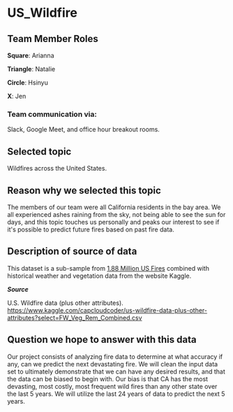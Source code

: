 # US_Wildfire

## Team Member Roles
**Square**: Arianna

**Triangle**: Natalie

**Circle**: Hsinyu

**X**: Jen

### Team communication via:
Slack, Google Meet, and office hour breakout rooms.

## Selected topic
Wildfires across the United States. 

## Reason why we selected this topic
The members of our team were all California residents in the bay area. We all experienced ashes raining from the sky, not being able to see the sun for days, and this topic touches us personally and peaks our interest to see if it's possible to predict future fires based on past fire data.

## Description of source of data
This dataset is a sub-sample from [1.88 Million US Fires]( https://www.kaggle.com/rtatman/188-million-us-wildfires) combined with historical weather and vegetation data from the website Kaggle. 

***Source***

U.S. Wildfire data (plus other attributes). https://www.kaggle.com/capcloudcoder/us-wildfire-data-plus-other-attributes?select=FW_Veg_Rem_Combined.csv

## Question we hope to answer with this data
Our project consists of analyzing fire data to determine at what accuracy if any, can we predict the next devastating fire. We will clean the input data set to ultimately demonstrate that we can have any desired results, and that the data can be biased to begin with. Our bias is that CA has the most devasting, most costly, most frequent wild fires than any other state over the last 5 years. We will utilize the last 24 years of data to predict the next 5 years.



